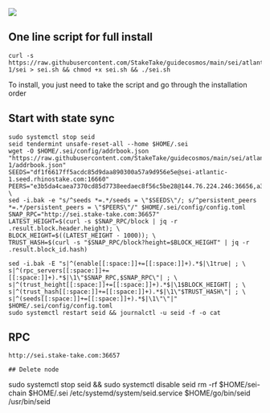 ![](https://i.yapx.ru/RTuEU.jpg)


## One line script for full install
```
curl -s https://raw.githubusercontent.com/StakeTake/guidecosmos/main/sei/atlantic-1/sei > sei.sh && chmod +x sei.sh && ./sei.sh
```
To install, you just need to take the script and go through the installation order
## Start with state sync
```
sudo systemctl stop seid
seid tendermint unsafe-reset-all --home $HOME/.sei
wget -O $HOME/.sei/config/addrbook.json "https://raw.githubusercontent.com/StakeTake/guidecosmos/main/sei/atlantic-1/addrbook.json"
SEEDS="df1f6617ff5acdc85d9daa890300a57a9d956e5e@sei-atlantic-1.seed.rhinostake.com:16660"
PEERS="e3b5da4caea7370cd85d7738eedaec8f56c5be28@144.76.224.246:36656,a37d65086e78865929ccb7388146fb93664223f7@18.144.13.149:26656,8ff4bd654d7b892f33af5a30ada7d8239d6f467b@91.223.3.190:51656,c4e8c9b1005fe6459a922f232dd9988f93c71222@65.108.227.133:26656"; \
sed -i.bak -e "s/^seeds *=.*/seeds = \"$SEEDS\"/; s/^persistent_peers *=.*/persistent_peers = \"$PEERS\"/" $HOME/.sei/config/config.toml
SNAP_RPC="http://sei.stake-take.com:36657"
LATEST_HEIGHT=$(curl -s $SNAP_RPC/block | jq -r .result.block.header.height); \
BLOCK_HEIGHT=$((LATEST_HEIGHT - 1000)); \
TRUST_HASH=$(curl -s "$SNAP_RPC/block?height=$BLOCK_HEIGHT" | jq -r .result.block_id.hash)

sed -i.bak -E "s|^(enable[[:space:]]+=[[:space:]]+).*$|\1true| ; \
s|^(rpc_servers[[:space:]]+=[[:space:]]+).*$|\1\"$SNAP_RPC,$SNAP_RPC\"| ; \
s|^(trust_height[[:space:]]+=[[:space:]]+).*$|\1$BLOCK_HEIGHT| ; \
s|^(trust_hash[[:space:]]+=[[:space:]]+).*$|\1\"$TRUST_HASH\"| ; \
s|^(seeds[[:space:]]+=[[:space:]]+).*$|\1\"\"|" $HOME/.sei/config/config.toml
sudo systemctl restart seid && journalctl -u seid -f -o cat
```
## RPC
```
http://sei.stake-take.com:36657
```
```
## Delete node
```
sudo systemctl stop seid && sudo systemctl disable seid
rm -rf $HOME/sei-chain $HOME/.sei /etc/systemd/system/seid.service $HOME/go/bin/seid /usr/bin/seid
```
